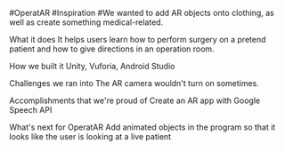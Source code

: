#OperatAR
#Inspiration
#We wanted to add AR objects onto clothing, as well as create something medical-related.

What it does
It helps users learn how to perform surgery on a pretend patient and how to give directions in an operation room.

How we built it
Unity, Vuforia, Android Studio

Challenges we ran into
The AR camera wouldn't turn on sometimes.

Accomplishments that we're proud of
Create an AR app with Google Speech API

What's next for OperatAR
Add animated objects in the program so that it looks like the user is looking at a live patient
